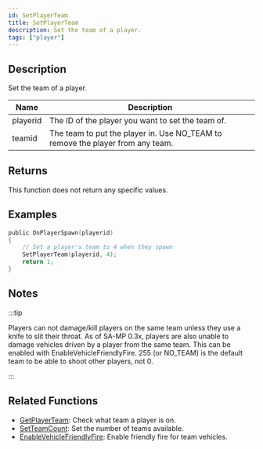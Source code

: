 ```yaml
---
id: SetPlayerTeam
title: SetPlayerTeam
description: Set the team of a player.
tags: ["player"]
---
```


## Description

Set the team of a player.

| Name | Description |
| --- | --- |
| playerid | The ID of the player you want to set the team of. |
| teamid | The team to put the player in. Use NO_TEAM to remove the player from any team. |

## Returns

This function does not return any specific values.

## Examples

```c
public OnPlayerSpawn(playerid)
{
    // Set a player's team to 4 when they spawn
    SetPlayerTeam(playerid, 4);
    return 1;
}
```

## Notes

:::tip

Players can not damage/kill players on the same team unless they use a knife to slit their throat. As of SA-MP 0.3x, players are also unable to damage vehicles driven by a player from the same team. This can be enabled with EnableVehicleFriendlyFire. 255 (or NO_TEAM) is the default team to be able to shoot other players, not 0.

:::

## Related Functions

- [GetPlayerTeam](GetPlayerTeam.md): Check what team a player is on.
- [SetTeamCount](SetTeamCount.md): Set the number of teams available.
- [EnableVehicleFriendlyFire](EnableVehicleFriendlyFire.md): Enable friendly fire for team vehicles.
